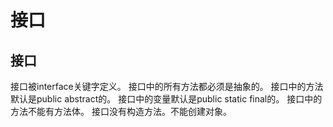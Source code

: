 # 接口
## 接口
接口被interface关键字定义。
接口中的所有方法都必须是抽象的。
接口中的方法默认是public abstract的。
接口中的变量默认是public static final的。
接口中的方法不能有方法体。
接口没有构造方法。不能创建对象。
